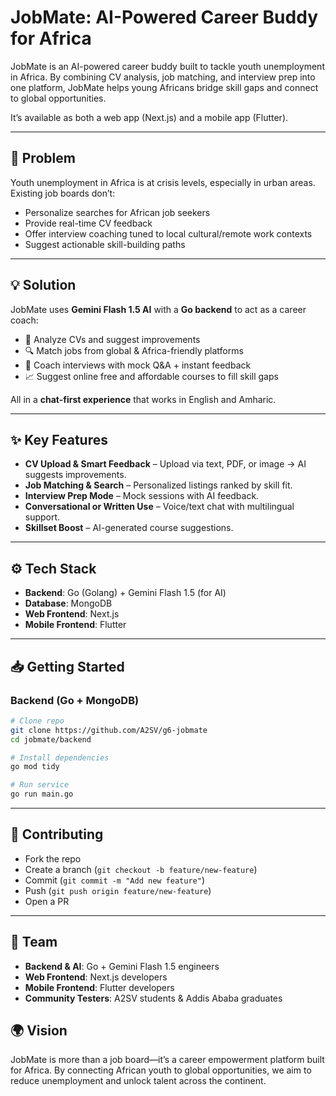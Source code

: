 # JobMate: AI-Powered Career Buddy for Africa

JobMate is an AI-powered career buddy built to tackle youth unemployment in Africa. By combining CV analysis, job matching, and interview prep into one platform, JobMate helps young Africans bridge skill gaps and connect to global opportunities.

It’s available as both a web app (Next.js) and a mobile app (Flutter).

---

## 🚀 Problem

Youth unemployment in Africa is at crisis levels, especially in urban areas. Existing job boards don’t:

- Personalize searches for African job seekers  
- Provide real-time CV feedback  
- Offer interview coaching tuned to local cultural/remote work contexts  
- Suggest actionable skill-building paths  

---

## 💡 Solution

JobMate uses **Gemini Flash 1.5 AI** with a **Go backend** to act as a career coach:

- 📄 Analyze CVs and suggest improvements  
- 🔍 Match jobs from global & Africa-friendly platforms  
- 🎤 Coach interviews with mock Q&A + instant feedback  
- 📈 Suggest online free and affordable courses to fill skill gaps  

All in a **chat-first experience** that works in English and Amharic.  

---

## ✨ Key Features

- **CV Upload & Smart Feedback** – Upload via text, PDF, or image → AI suggests improvements.  
- **Job Matching & Search** – Personalized listings ranked by skill fit.  
- **Interview Prep Mode** – Mock sessions with AI feedback.  
- **Conversational or Written Use** – Voice/text chat with multilingual support.  
- **Skillset Boost** – AI-generated course suggestions.  

---

## ⚙️ Tech Stack

- **Backend**: Go (Golang) + Gemini Flash 1.5 (for AI)  
- **Database**: MongoDB  
- **Web Frontend**: Next.js  
- **Mobile Frontend**: Flutter  

---

## 📥 Getting Started

### Backend (Go + MongoDB)

```bash
# Clone repo
git clone https://github.com/A2SV/g6-jobmate
cd jobmate/backend

# Install dependencies
go mod tidy

# Run service
go run main.go
```

---

## 🤝 Contributing

- Fork the repo  
- Create a branch (`git checkout -b feature/new-feature`)  
- Commit (`git commit -m "Add new feature"`)  
- Push (`git push origin feature/new-feature`)  
- Open a PR  

---

## 👥 Team

- **Backend & AI**: Go + Gemini Flash 1.5 engineers  
- **Web Frontend**: Next.js developers  
- **Mobile Frontend**: Flutter developers  
- **Community Testers**: A2SV students & Addis Ababa graduates

## 🌍 Vision

JobMate is more than a job board—it’s a career empowerment platform built for Africa. By connecting African youth to global opportunities, we aim to reduce unemployment and unlock talent across the continent.
